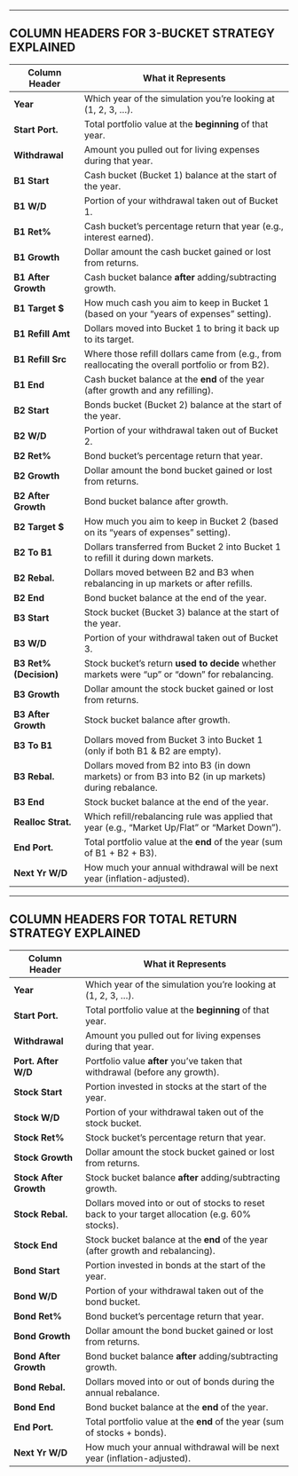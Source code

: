 -----------------------------------------------
COLUMN HEADERS FOR 3-BUCKET STRATEGY EXPLAINED
-----------------------------------------------

| Column Header          | What it Represents                                                                                   |
| ---------------------- | ---------------------------------------------------------------------------------------------------- |
| **Year**               | Which year of the simulation you’re looking at (1, 2, 3, …).                                         |
| **Start Port.**        | Total portfolio value at the **beginning** of that year.                                             |
| **Withdrawal**         | Amount you pulled out for living expenses during that year.                                          |
| **B1 Start**           | Cash bucket (Bucket 1) balance at the start of the year.                                             |
| **B1 W/D**             | Portion of your withdrawal taken out of Bucket 1.                                                    |
| **B1 Ret%**            | Cash bucket’s percentage return that year (e.g., interest earned).                                   |
| **B1 Growth**          | Dollar amount the cash bucket gained or lost from returns.                                           |
| **B1 After Growth**    | Cash bucket balance **after** adding/subtracting growth.                                             |
| **B1 Target \$**       | How much cash you aim to keep in Bucket 1 (based on your “years of expenses” setting).               |
| **B1 Refill Amt**      | Dollars moved into Bucket 1 to bring it back up to its target.                                       |
| **B1 Refill Src**      | Where those refill dollars came from (e.g., from reallocating the overall portfolio or from B2).     |
| **B1 End**             | Cash bucket balance at the **end** of the year (after growth and any refilling).                     |
| **B2 Start**           | Bonds bucket (Bucket 2) balance at the start of the year.                                            |
| **B2 W/D**             | Portion of your withdrawal taken out of Bucket 2.                                                    |
| **B2 Ret%**            | Bond bucket’s percentage return that year.                                                           |
| **B2 Growth**          | Dollar amount the bond bucket gained or lost from returns.                                           |
| **B2 After Growth**    | Bond bucket balance after growth.                                                                    |
| **B2 Target \$**       | How much you aim to keep in Bucket 2 (based on its “years of expenses” setting).                     |
| **B2 To B1**           | Dollars transferred from Bucket 2 into Bucket 1 to refill it during down markets.                    |
| **B2 Rebal.**          | Dollars moved between B2 and B3 when rebalancing in up markets or after refills.                     |
| **B2 End**             | Bond bucket balance at the end of the year.                                                          |
| **B3 Start**           | Stock bucket (Bucket 3) balance at the start of the year.                                            |
| **B3 W/D**             | Portion of your withdrawal taken out of Bucket 3.                                                    |
| **B3 Ret% (Decision)** | Stock bucket’s return **used to decide** whether markets were “up” or “down” for rebalancing.        |
| **B3 Growth**          | Dollar amount the stock bucket gained or lost from returns.                                          |
| **B3 After Growth**    | Stock bucket balance after growth.                                                                   |
| **B3 To B1**           | Dollars moved from Bucket 3 into Bucket 1 (only if both B1 & B2 are empty).                          |
| **B3 Rebal.**          | Dollars moved from B2 into B3 (in down markets) or from B3 into B2 (in up markets) during rebalance. |
| **B3 End**             | Stock bucket balance at the end of the year.                                                         |
| **Realloc Strat.**     | Which refill/rebalancing rule was applied that year (e.g., “Market Up/Flat” or “Market Down”).       |
| **End Port.**          | Total portfolio value at the **end** of the year (sum of B1 + B2 + B3).                              |
| **Next Yr W/D**        | How much your annual withdrawal will be next year (inflation-adjusted).                              |


----------------------------------------------------
COLUMN HEADERS FOR TOTAL RETURN STRATEGY EXPLAINED
----------------------------------------------------

| Column Header          | What it Represents                                                                             |
| ---------------------- | ---------------------------------------------------------------------------------------------- |
| **Year**               | Which year of the simulation you’re looking at (1, 2, 3, …).                                   |
| **Start Port.**        | Total portfolio value at the **beginning** of that year.                                       |
| **Withdrawal**         | Amount you pulled out for living expenses during that year.                                    |
| **Port. After W/D**    | Portfolio value **after** you’ve taken that withdrawal (before any growth).                    |
| **Stock Start**        | Portion invested in stocks at the start of the year.                                           |
| **Stock W/D**          | Portion of your withdrawal taken out of the stock bucket.                                      |
| **Stock Ret%**         | Stock bucket’s percentage return that year.                                                    |
| **Stock Growth**       | Dollar amount the stock bucket gained or lost from returns.                                    |
| **Stock After Growth** | Stock bucket balance **after** adding/subtracting growth.                                      |
| **Stock Rebal.**       | Dollars moved into or out of stocks to reset back to your target allocation (e.g. 60% stocks). |
| **Stock End**          | Stock bucket balance at the **end** of the year (after growth and rebalancing).                |
| **Bond Start**         | Portion invested in bonds at the start of the year.                                            |
| **Bond W/D**           | Portion of your withdrawal taken out of the bond bucket.                                       |
| **Bond Ret%**          | Bond bucket’s percentage return that year.                                                     |
| **Bond Growth**        | Dollar amount the bond bucket gained or lost from returns.                                     |
| **Bond After Growth**  | Bond bucket balance **after** adding/subtracting growth.                                       |
| **Bond Rebal.**        | Dollars moved into or out of bonds during the annual rebalance.                                |
| **Bond End**           | Bond bucket balance at the **end** of the year.                                                |
| **End Port.**          | Total portfolio value at the **end** of the year (sum of stocks + bonds).                      |
| **Next Yr W/D**        | How much your annual withdrawal will be next year (inflation-adjusted).                        |

